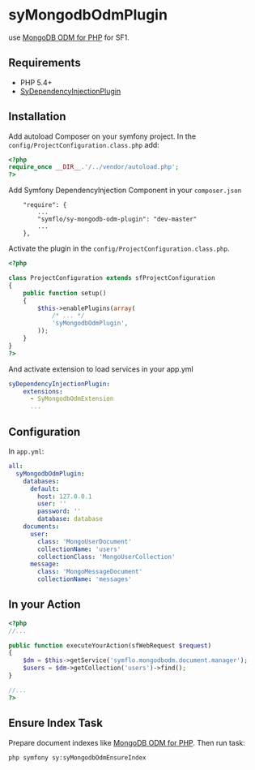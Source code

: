 # syMongodbOdmPlugin

use [MongoDB ODM for PHP](https://github.com/symflo/mongodb-odm) for SF1.

## Requirements

* PHP 5.4+
* [SyDependencyInjectionPlugin](https://github.com/symflo/syDependencyInjectionPlugin)

## Installation

Add autoload Composer on your symfony project.
In the `config/ProjectConfiguration.class.php` add:

```php
<?php
require_once __DIR__.'/../vendor/autoload.php';
?>
```

Add Symfony DependencyInjection Component in your `composer.json`

```shell
    "require": {
        ...
        "symflo/sy-mongodb-odm-plugin": "dev-master"
        ...
    },
```

Activate the plugin in the `config/ProjectConfiguration.class.php`.

```php
<?php

class ProjectConfiguration extends sfProjectConfiguration
{
    public function setup()
    {
        $this->enablePlugins(array(
            /* ... */
            'syMongodbOdmPlugin',
        ));
    }
}
?>
```

And activate extension to load services in your app.yml

```yaml
syDependencyInjectionPlugin:
    extensions:
      - SyMongodbOdmExtension
      ...
```

## Configuration

In `app.yml`:

```yaml
all:
  syMongodbOdmPlugin:
    databases:
      default:
        host: 127.0.0.1
        user: ''
        password: ''
        database: database
    documents:
      user: 
        class: 'MongoUserDocument'
        collectionName: 'users'
        collectionClass: 'MongoUserCollection'
      message: 
        class: 'MongoMessageDocument'
        collectionName: 'messages'
```

## In your Action

```php
<?php
//...

public function executeYourAction(sfWebRequest $request)
{ 
    $dm = $this->getService('symflo.mongodbodm.document.manager');
    $users = $dm->getCollection('users')->find();
}

//...
?>
```

## Ensure Index Task

Prepare document indexes like [MongoDB ODM for PHP](https://github.com/symflo/mongodb-odm#ensureindex). Then run task:
```shell
php symfony sy:syMongodbOdmEnsureIndex
```